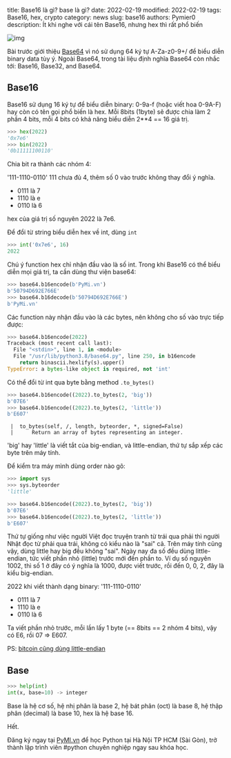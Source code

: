 title: Base16 là gì? base là gì?
date: 2022-02-19
modified: 2022-02-19
tags: Base16, hex, crypto
category: news
slug: base16
authors: Pymier0
description: Ít khi nghe với cái tên Base16, nhưng hex thì rất phổ biến

![img](https://images.unsplash.com/photo-1542722140-13cfa09585c7?crop=entropy&cs=tinysrgb&fit=max&fm=jpg&ixid=MnwyMzI1MzN8MHwxfHJhbmRvbXx8fHx8fHx8fDE2NDUyNDM2ODk&ixlib=rb-1.2.1&q=80&w=600)

Bài trước giới thiệu [Base64]({filename}/base64.md) vì nó sử dụng 64 ký tự A-Za-z0-9+/ để biểu diễn binary data tùy ý.
Ngoài Base64, trong tài liệu định nghĩa Base64 còn nhắc tới: Base16, Base32, and Base64.

## Base16
Base16 sử dụng 16 ký tự để biểu diễn binary: 0-9a-f (hoặc viết hoa 0-9A-F) hay còn có tên gọi phổ biến là hex. Mỗi 8bits (1byte) sẽ được chia làm 2 phần 4 bits, mỗi 4 bits có khả năng biểu diễn 2**4 == 16 giá trị.

```py
>>> hex(2022)
'0x7e6'
>>> bin(2022)
'0b11111100110'
```

Chia bit ra thành các nhóm 4:

'111-1110-0110'
111 chưa đủ 4, thêm số 0 vào trước không thay đổi ý nghĩa.

- 0111 là 7
- 1110 là e
- 0110 là 6

hex của giá trị số nguyên 2022 là 7e6.

Để đổi từ string biểu diễn hex về int, dùng `int`

```py
>>> int('0x7e6', 16)
2022
```

Chú ý function hex chỉ nhận đầu vào là số int.
Trong khi Base16 có thể biểu diễn mọi giá trị, ta cần dùng thư viện base64:

```py
>>> base64.b16encode(b'PyMi.vn')
b'50794D692E766E'
>>> base64.b16decode(b'50794D692E766E')
b'PyMi.vn'
```

Các function này nhận đầu vào là các bytes, nên không cho số vào trực tiếp được:

```py
>>> base64.b16encode(2022)
Traceback (most recent call last):
  File "<stdin>", line 1, in <module>
  File "/usr/lib/python3.8/base64.py", line 250, in b16encode
    return binascii.hexlify(s).upper()
TypeError: a bytes-like object is required, not 'int'
```

Có thể đổi từ int qua byte bằng method `.to_bytes()`

```py
>>> base64.b16encode((2022).to_bytes(2, 'big'))
b'07E6'
>>> base64.b16encode((2022).to_bytes(2, 'little'))
b'E607'
```

```
 |  to_bytes(self, /, length, byteorder, *, signed=False)
 |      Return an array of bytes representing an integer.
```

'big' hay 'little' là viết tắt của big-endian, và little-endian, thứ tự sắp xếp các byte trên máy tính.

Để kiểm tra máy mình dùng order nào gõ:

```py
>>> import sys
>>> sys.byteorder
'little'
```

```py
>>> base64.b16encode((2022).to_bytes(2, 'big'))
b'07E6'
>>> base64.b16encode((2022).to_bytes(2, 'little'))
b'E607'
```

Thứ tự giống như việc người Việt đọc truyện tranh từ trái qua phải thì người Nhật đọc từ phải qua trái, không có kiểu nào là "sai" cả. Trên máy tính cũng vậy, dùng little hay big đều không "sai". Ngày nay đa số đều dùng little-endian, tức viết phần nhỏ (little) trước mới đến phần to. Ví dụ số nguyên 1002, thì số 1 ở đây có ý nghĩa là 1000, được viết trước, rồi đến 0, 0, 2, đây là kiểu big-endian.

2022 khi viết thành dạng binary: '111-1110-0110'

- 0111 là 7
- 1110 là e
- 0110 là 6

Ta viết phần nhỏ trước, mỗi lần lấy 1 byte (== 8bits == 2 nhóm 4 bits), vậy có E6, rồi 07 => E607.

PS: [bitcoin cũng dùng little-endian](https://learnmeabitcoin.com/technical/little-endian)

## Base

```py
>>> help(int)
int(x, base=10) -> integer
```

Base là hệ cơ số, hệ nhị phân là base 2, hệ bát phân (oct) là base 8, hệ thập phân (decimal) là base 10, hex là hệ base 16.

Hết.

Đăng ký ngay tại [PyMI.vn](https://pymi.vn) để học Python tại Hà Nội TP HCM (Sài Gòn),
trở thành lập trình viên #python chuyên nghiệp ngay sau khóa học.
